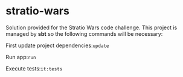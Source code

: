 # stratio-wars

Solution provided for the Stratio Wars code challenge. This project is managed by **sbt** so the following commands will be necessary:

First update project dependencies:```update```

Run app:```run```

Execute tests:```it:tests```
